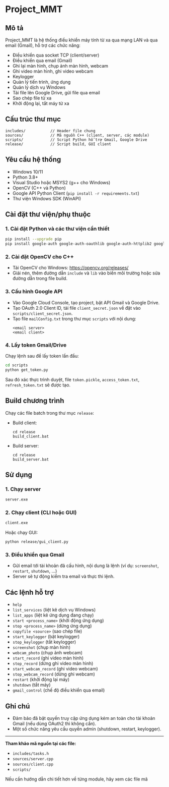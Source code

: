 # Project_MMT

## Mô tả
Project_MMT là hệ thống điều khiển máy tính từ xa qua mạng LAN và qua email (Gmail), hỗ trợ các chức năng:
- Điều khiển qua socket TCP (client/server)
- Điều khiển qua email (Gmail)
- Ghi lại màn hình, chụp ảnh màn hình, webcam
- Ghi video màn hình, ghi video webcam
- Keylogger
- Quản lý tiến trình, ứng dụng
- Quản lý dịch vụ Windows
- Tải file lên Google Drive, gửi file qua email
- Sao chép file từ xa
- Khởi động lại, tắt máy từ xa

## Cấu trúc thư mục

```
includes/           // Header file chung
sources/            // Mã nguồn C++ (client, server, các module)
scripts/            // Script Python hỗ trợ Gmail, Google Drive
release/            // Script build, GUI client
```

## Yêu cầu hệ thống

- Windows 10/11
- Python 3.8+
- Visual Studio hoặc MSYS2 (g++ cho Windows)
- OpenCV (C++ và Python)
- Google API Python Client (`pip install -r requirements.txt`)
- Thư viện Windows SDK (WinAPI)

## Cài đặt thư viện/phụ thuộc

### 1. Cài đặt Python và các thư viện cần thiết

```sh
pip install --upgrade pip
pip install google-auth google-auth-oauthlib google-auth-httplib2 google-api-python-client opencv-python requests
```

### 2. Cài đặt OpenCV cho C++

- Tải OpenCV cho Windows: https://opencv.org/releases/
- Giải nén, thêm đường dẫn `include` và `lib` vào biến môi trường hoặc sửa đường dẫn trong file build.

### 3. Cấu hình Google API

- Vào Google Cloud Console, tạo project, bật API Gmail và Google Drive.
- Tạo OAuth 2.0 Client ID, tải file `client_secret.json` về đặt vào `scripts/client_secret.json`.
- Tạo file `mailConfig.txt` trong thư mục `scripts` với nội dung:
  ```
  <email server>
  <email client>
  ```

### 4. Lấy token Gmail/Drive

Chạy lệnh sau để lấy token lần đầu:
```sh
cd scripts
python get_token.py
```
Sau đó xác thực trình duyệt, file `token.pickle`, `access_token.txt`, `refresh_token.txt` sẽ được tạo.

## Build chương trình

Chạy các file batch trong thư mục `release`:

- Build client:
  ```
  cd release
  build_client.bat
  ```
- Build server:
  ```
  cd release
  build_server.bat
  ```

## Sử dụng

### 1. Chạy server

```sh
server.exe
```

### 2. Chạy client (CLI hoặc GUI)

```sh
client.exe
```
Hoặc chạy GUI:
```sh
python release/gui_client.py
```

### 3. Điều khiển qua Gmail

- Gửi email tới tài khoản đã cấu hình, nội dung là lệnh (ví dụ: `screenshot`, `restart`, `shutdown`, ...)
- Server sẽ tự động kiểm tra email và thực thi lệnh.

## Các lệnh hỗ trợ

- `help`
- `list_services` (liệt kê dịch vụ Windows)
- `list_apps` (liệt kê ứng dụng đang chạy)
- `start <process_name>` (khởi động ứng dụng)
- `stop <process_name>` (dừng ứng dụng)
- `copyfile <source>` (sao chép file)
- `start_keylogger` (bật keylogger)
- `stop_keylogger` (tắt keylogger)
- `screenshot` (chụp màn hình)
- `webcam_photo` (chụp ảnh webcam)
- `start_record` (ghi video màn hình)
- `stop_record` (dừng ghi video màn hình)
- `start_webcam_record` (ghi video webcam)
- `stop_webcam_record` (dừng ghi webcam)
- `restart` (khởi động lại máy)
- `shutdown` (tắt máy)
- `gmail_control` (chế độ điều khiển qua email)

## Ghi chú

- Đảm bảo đã bật quyền truy cập ứng dụng kém an toàn cho tài khoản Gmail (nếu dùng OAuth2 thì không cần).
- Một số chức năng yêu cầu quyền admin (shutdown, restart, keylogger).

---

**Tham khảo mã nguồn tại các file:**
- `includes/tasks.h`
- `sources/server.cpp`
- `sources/client.cpp`
- `scripts/`

Nếu cần hướng dẫn chi tiết hơn về từng module, hãy xem các file mã